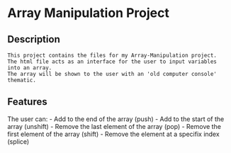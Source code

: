 # Array Manipulation Project
## Description
    This project contains the files for my Array-Manipulation project.
    The html file acts as an interface for the user to input variables into an array.
    The array will be shown to the user with an 'old computer console' thematic.
## Features
The user can:
    - Add to the end of the array (push)
    - Add to the start of the array (unshift)
    - Remove the last element of the array (pop)
    - Remove the first element of the array (shift)
    - Remove the element at a specifix index (splice)
